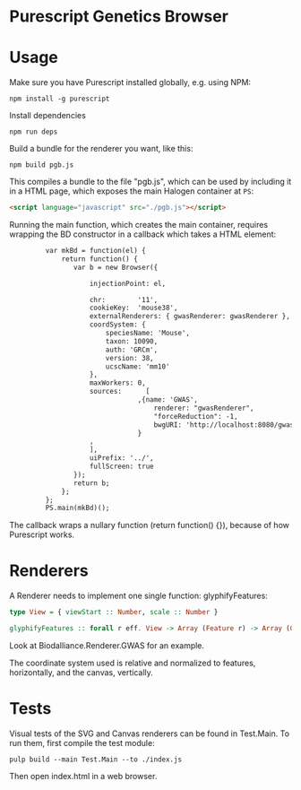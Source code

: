 # Purescript Genetics Browser

# Usage

Make sure you have Purescript installed globally, e.g. using NPM:
```shell
npm install -g purescript
```

Install dependencies
```shell
npm run deps
```

Build a bundle for the renderer you want, like this:

```shell
npm build pgb.js
```

This compiles a bundle to the file "pgb.js", which can be used by including it in a HTML page,
which exposes the main Halogen container at `PS`:
```html
<script language="javascript" src="./pgb.js"></script>
```

Running the main function, which creates the main container, requires wrapping the BD constructor
in a callback which takes a HTML element:
```html
         var mkBd = function(el) {
             return function() {
                var b = new Browser({

                    injectionPoint: el,

                    chr:        '11',
                    cookieKey:  'mouse38',
                    externalRenderers: { gwasRenderer: gwasRenderer },
                    coordSystem: {
                        speciesName: 'Mouse',
                        taxon: 10090,
                        auth: 'GRCm',
                        version: 38,
                        ucscName: 'mm10'
                    },
                    maxWorkers: 0,
                    sources:      [
                                ,{name: 'GWAS',
                                    renderer: "gwasRenderer",
                                    "forceReduction": -1,
                                    bwgURI: 'http://localhost:8080/gwascatalog.bb',
                                }
                    ,
                    ],
                    uiPrefix: '../',
                    fullScreen: true
                });
                return b;
             };
         };
         PS.main(mkBd)();
```

The callback wraps a nullary function (return function() {}), because of how Purescript works.


# Renderers
A Renderer needs to implement one single function: glyphifyFeatures:
```purescript
type View = { viewStart :: Number, scale :: Number }

glyphifyFeatures :: forall r eff. View -> Array (Feature r) -> Array (Glyph r eff)
```

Look at Biodalliance.Renderer.GWAS for an example.

The coordinate system used is relative and normalized to features, horizontally,
and the canvas, vertically.

# Tests
Visual tests of the SVG and Canvas renderers can be found in Test.Main.
To run them, first compile the test module:
```shell
pulp build --main Test.Main --to ./index.js
```
Then open index.html in a web browser.

